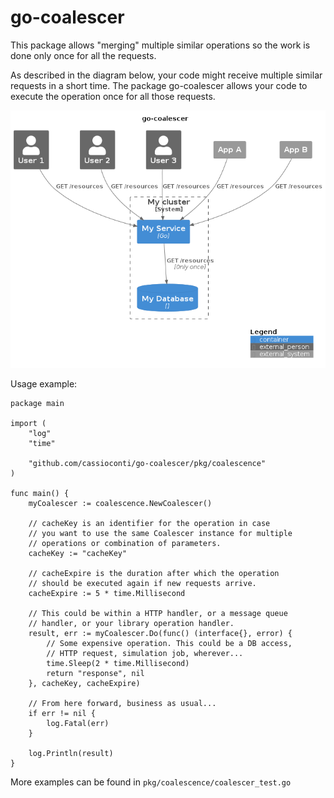 # go-coalescer

This package allows "merging" multiple similar operations so the work is done only once for all the requests.

As described in the diagram below, your code might receive multiple similar requests in a short time. The package go-coalescer allows your code to execute the operation once for all those requests.

![Coalescence](docs/coalescence.png)

Usage example:

```golang
package main

import (
	"log"
	"time"

	"github.com/cassioconti/go-coalescer/pkg/coalescence"
)

func main() {
	myCoalescer := coalescence.NewCoalescer()

	// cacheKey is an identifier for the operation in case
	// you want to use the same Coalescer instance for multiple
	// operations or combination of parameters.
	cacheKey := "cacheKey"

	// cacheExpire is the duration after which the operation
	// should be executed again if new requests arrive.
	cacheExpire := 5 * time.Millisecond

    // This could be within a HTTP handler, or a message queue
    // handler, or your library operation handler.
	result, err := myCoalescer.Do(func() (interface{}, error) {
		// Some expensive operation. This could be a DB access,
		// HTTP request, simulation job, wherever...
		time.Sleep(2 * time.Millisecond)
		return "response", nil
	}, cacheKey, cacheExpire)

	// From here forward, business as usual...
	if err != nil {
		log.Fatal(err)
	}

	log.Println(result)
}
```

More examples can be found in `pkg/coalescence/coalescer_test.go`
